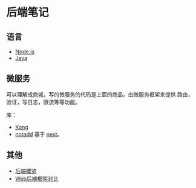 # 后端笔记
## 语言
* [Node.js](nodejs)
* [Java](java)

## 微服务
可以理解成商城，写的微服务的代码是上面的商品，由微服务框架来提供 路由，验证，写日志，限流等等功能。

库：
* [Kong](https://github.com/Kong/kong)
* [notadd](https://github.com/notadd/notadd) 基于 [nest](https://github.com/nestjs/nest)。

## 其他
* [后端概览](summary)
* [Web后端框架对比](web-framework-compare)
